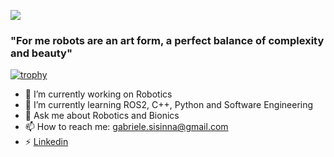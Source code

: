 ![](https://komarev.com/ghpvc/?username=gsisinna) 
### "For me robots are an art form, a perfect balance of complexity and beauty"


[![trophy](https://github-profile-trophy.vercel.app/?username=gsisinna)](https://github.com/ryo-ma/github-profile-trophy)

- 🔭 I’m currently working on Robotics
- 🌱 I’m currently learning ROS2, C++, Python and Software Engineering
- 💬 Ask me about Robotics and Bionics
- 📫 How to reach me: gabriele.sisinna@gmail.com
- ⚡ [Linkedin](https://www.linkedin.com/in/gabriele-sisinna-4a6081109/)

